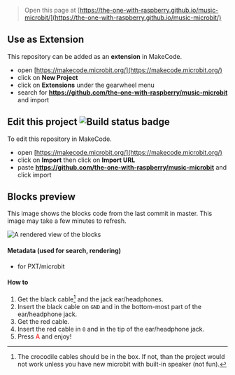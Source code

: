 
> Open this page at [https://the-one-with-raspberry.github.io/music-microbit/](https://the-one-with-raspberry.github.io/music-microbit/)

## Use as Extension

This repository can be added as an **extension** in MakeCode.

* open [https://makecode.microbit.org/](https://makecode.microbit.org/)
* click on **New Project**
* click on **Extensions** under the gearwheel menu
* search for **https://github.com/the-one-with-raspberry/music-microbit** and import

## Edit this project ![Build status badge](https://github.com/the-one-with-raspberry/music-microbit/workflows/MakeCode/badge.svg)

To edit this repository in MakeCode.

* open [https://makecode.microbit.org/](https://makecode.microbit.org/)
* click on **Import** then click on **Import URL**
* paste **https://github.com/the-one-with-raspberry/music-microbit** and click import

## Blocks preview

This image shows the blocks code from the last commit in master.
This image may take a few minutes to refresh.

![A rendered view of the blocks](https://github.com/the-one-with-raspberry/music-microbit/raw/master/.github/makecode/blocks.png)

#### Metadata (used for search, rendering)

* for PXT/microbit
<script src="https://makecode.com/gh-pages-embed.js"></script><script>makeCodeRender("{{ site.makecode.home_url }}", "{{ site.github.owner_name }}/{{ site.github.repository_name }}");</script>

#### How to
1. Get the black cable[^cablenote] and the jack ear/headphones.
2. Insert the black cable on ```GND``` and in the bottom-most part of the ear/headphone jack.
3. Get the red cable.
4. Insert the red cable in ```0``` and in the tip of the ear/headphone jack.
5. Press <font style="color:red;">A</font> and enjoy!











[^cablenote]: The crocodile cables should be in the box. If not, than the project would not work unless you have new microbit with built-in speaker (not fun).
